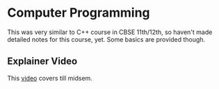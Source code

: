 # Computer Programming

This was very similar to C++ course in CBSE 11th/12th, so haven't made detailed notes for this course, yet. Some basics are provided though. 

## Explainer Video

This [video](https://youtu.be/IDNGU4B7Oe0) covers till midsem.